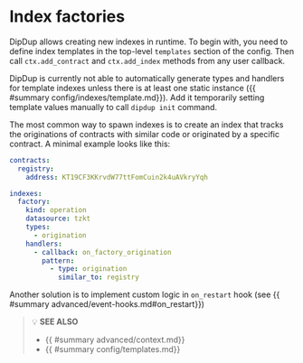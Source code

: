 # Index factories

DipDup allows creating new indexes in runtime. To begin with, you need to define index templates in the top-level `templates` section of the config. Then call `ctx.add_contract` and `ctx.add_index` methods from any user callback.

DipDup is currently not able to automatically generate types and handlers for template indexes unless there is at least one static instance ({{ #summary config/indexes/template.md}}). Add it temporarily setting template values manually to call `dipdup init` command.

The most common way to spawn indexes is to create an index that tracks the originations of contracts with similar code or originated by a specific contract. A minimal example looks like this:

```yaml
contracts:
  registry:
    address: KT19CF3KKrvdW77ttFomCuin2k4uAVkryYqh

indexes:
  factory:
    kind: operation
    datasource: tzkt
    types:
      - origination
    handlers:
      - callback: on_factory_origination
        pattern:
          - type: origination
            similar_to: registry
```

Another solution is to implement custom logic in `on_restart` hook (see {{ #summary advanced/event-hooks.md#on_restart}})

> 💡 **SEE ALSO**
>
> * {{ #summary advanced/context.md}}
> * {{ #summary config/templates.md}}
